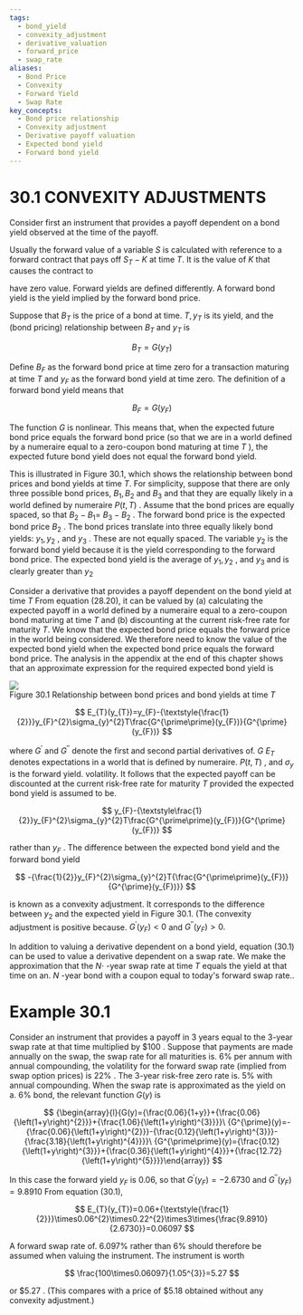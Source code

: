 ```yaml
---
tags:
  - bond_yield
  - convexity_adjustment
  - derivative_valuation
  - forward_price
  - swap_rate
aliases:
  - Bond Price
  - Convexity
  - Forward Yield
  - Swap Rate
key_concepts:
  - Bond price relationship
  - Convexity adjustment
  - Derivative payoff valuation
  - Expected bond yield
  - Forward bond yield
---
```


# 30.1 CONVEXITY ADJUSTMENTS  

Consider first an instrument that provides a payoff dependent on a bond yield observed at the time of the payoff.  

Usually the forward value of a variable $S$ is calculated with reference to a forward contract that pays off $S_{T}-K$ at time $T.$ It is the value of $K$ that causes the contract to  

have zero value. Forward yields are defined differently. A forward bond yield is the yield implied by the forward bond price.  

Suppose that $B_{T}$ is the price of a bond at time. $T,y_{T}$ is its yield, and the (bond pricing) relationship between $B_{T}$ and $y_{T}$ is  

$$
B_{T}=G(y_{T})
$$  

Define $B_{F}$ as the forward bond price at time zero for a transaction maturing at time $T$ and $y_{F}$ as the forward bond yield at time zero. The definition of a forward bond yield means that  

$$
B_{F}=G(y_{F})
$$  

The function $G$ is nonlinear. This means that, when the expected future bond price equals the forward bond price (so that we are in a world defined by a numeraire equal to a zero-coupon bond maturing at time $T$ ), the expected future bond yield does not equal the forward bond yield.  

This is illustrated in Figure 30.1, which shows the relationship between bond prices and bond yields at time $T.$ For simplicity, suppose that there are only three possible bond prices, $B_{1},B_{2}$ and $B_{3}$ and that they are equally likely in a world defined by numeraire $\textstyle P(t,T)$ . Assume that the bond prices are equally spaced, so that $B_{2}-B_{1}=$ $B_{3}-B_{2}$ . The forward bond price is the expected bond price $B_{2}$ . The bond prices translate into three equally likely bond yields: $y_{1},y_{2}$ , and $y_{3}$ . These are not equally spaced. The variable $y_{2}$ is the forward bond yield because it is the yield corresponding to the forward bond price. The expected bond yield is the average of $y_{1},y_{2}$ , and $y_{3}$ and is clearly greater than $y_{2}$  

Consider a derivative that provides a payoff dependent on the bond yield at time $T$ From equation (28.20), it can be valued by (a) calculating the expected payoff in a world defined by a numeraire equal to a zero-coupon bond maturing at time $T$ and (b) discounting at the current risk-free rate for maturity $T.$ We know that the expected bond price equals the forward price in the world being considered. We therefore need to know the value of the expected bond yield when the expected bond price equals the forward bond price. The analysis in the appendix at the end of this chapter shows that an approximate expression for the required expected bond yield is  

![](8f122cdeae0db04e27827e292adab733ac3c9eda09f3549871e7f9569b314bd7.jpg)  
Figure 30.1 Relationship between bond prices and bond yields at time $T$  

$$
E_{T}(y_{T})=y_{F}-{\textstyle{\frac{1}{2}}}y_{F}^{2}\sigma_{y}^{2}T\frac{G^{\prime\prime}(y_{F})}{G^{\prime}(y_{F})}
$$  

where $G^{\prime}$ and $G^{\prime\prime}$ denote the first and second partial derivatives of. $G$ $E_{T}$ denotes expectations in a world that is defined by numeraire. $\textstyle P(t,T)$ , and $\sigma_{y}$ is the forward yield. volatility. It follows that the expected payoff can be discounted at the current risk-free rate for maturity $T$ provided the expected bond yield is assumed to be.  

$$
y_{F}-{\textstyle\frac{1}{2}}y_{F}^{2}\sigma_{y}^{2}T\frac{G^{\prime\prime}(y_{F})}{G^{\prime}(y_{F})}
$$  

rather than $y_{F}$ . The difference between the expected bond yield and the forward bond yield  

$$
-{\frac{1}{2}}y_{F}^{2}\sigma_{y}^{2}T{\frac{G^{\prime\prime}(y_{F})}{G^{\prime}(y_{F})}}
$$  

is known as a convexity adjustment. It corresponds to the difference between $y_{2}$ and the expected yield in Figure 30.1. (The convexity adjustment is positive because. $G^{\prime}(y_{F})<0$ and $G^{\prime\prime}(y_{F})>0.$  

In addition to valuing a derivative dependent on a bond yield, equation (30.1) can be used to value a derivative dependent on a swap rate. We make the approximation that the $N\cdot$ -year swap rate at time $T$ equals the yield at that time on an. $N$ -year bond with a coupon equal to today's forward swap rate..  

# Example 30.1  

Consider an instrument that provides a payoff in 3 years equal to the 3-year swap rate at that time multiplied by $\$100$ . Suppose that payments are made annually on the swap, the swap rate for all maturities is. $6\%$ per annum with annual compounding, the volatility for the forward swap rate (implied from swap option prices) is $22\%$ . The 3-year risk-free zero rate is. $5\%$ with annual compounding. When the swap rate is approximated as the yield on a. $6\%$ bond, the relevant function $G(y)$ is  

$$
{\begin{array}{l}{G(y)={\frac{0.06}{1+y}}+{\frac{0.06}{\left(1+y\right)^{2}}}+{\frac{1.06}{\left(1+y\right)^{3}}}}\ {G^{\prime}(y)=-{\frac{0.06}{\left(1+y\right)^{2}}}-{\frac{0.12}{\left(1+y\right)^{3}}}-{\frac{3.18}{\left(1+y\right)^{4}}}}\ {G^{\prime\prime}(y)={\frac{0.12}{\left(1+y\right)^{3}}}+{\frac{0.36}{\left(1+y\right)^{4}}}+{\frac{12.72}{\left(1+y\right)^{5}}}}\end{array}}
$$  

In this case the forward yield $y_{F}$ is 0.06, so that $G^{\prime}(y_{F})=-2.6730$ and $G^{\prime\prime}(y_{F})=9.8910$ From equation (30.1),  

$$
E_{T}(y_{T})=0.06+{\textstyle{\frac{1}{2}}}\times0.06^{2}\times0.22^{2}\times3\times{\frac{9.8910}{2.6730}}=0.06097
$$  

A forward swap rate of. $6.097\%$ rather than $6\%$ should therefore be assumed when valuing the instrument. The instrument is worth  

$$
\frac{100\times0.06097}{1.05^{3}}=5.27
$$  

or $\$5.27$ . (This compares with a price of $\$5.18$ obtained without any convexity adjustment.)  

